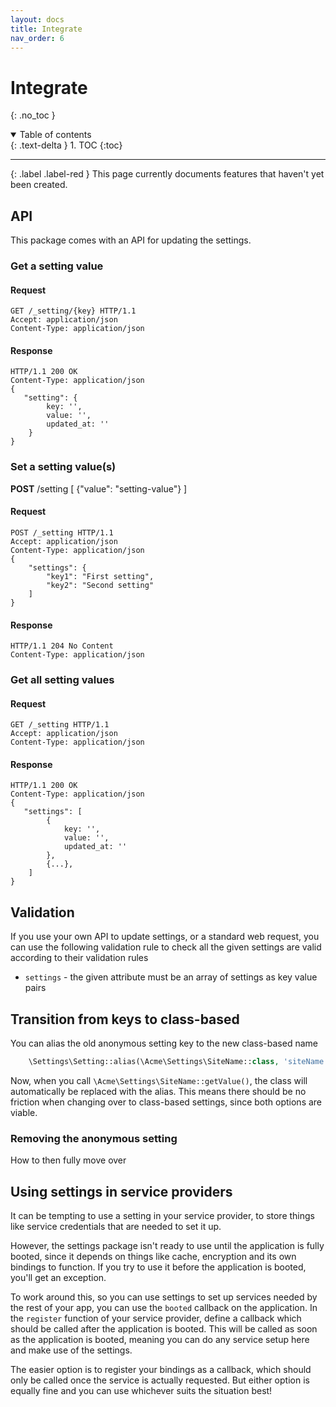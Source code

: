 ```yaml
---
layout: docs
title: Integrate
nav_order: 6
---
```


# Integrate
{: .no_toc }

<details open markdown="block">
  <summary>
    Table of contents
  </summary>
  {: .text-delta }
1. TOC
{:toc}
</details>

---

{: .label .label-red }
This page currently documents features that haven't yet been created.

## API

This package comes with an API for updating the settings. 

### Get a setting value

#### Request

```http
GET /_setting/{key} HTTP/1.1
Accept: application/json
Content-Type: application/json
```

#### Response

```http
HTTP/1.1 200 OK
Content-Type: application/json
{
   "setting": {
        key: '',
        value: '',
        updated_at: ''
    }
}
```

### Set a setting value(s)

**POST** /setting
[
    {"value": "setting-value"}
]

#### Request

```http
POST /_setting HTTP/1.1
Accept: application/json
Content-Type: application/json
{
    "settings": {
        "key1": "First setting",
        "key2": "Second setting"
    ]
}
```

#### Response

```http
HTTP/1.1 204 No Content
Content-Type: application/json
```

### Get all setting values

#### Request

```http
GET /_setting HTTP/1.1
Accept: application/json
Content-Type: application/json
```

#### Response

```http
HTTP/1.1 200 OK
Content-Type: application/json
{
   "settings": [
        {
            key: '',
            value: '',
            updated_at: ''
        },
        {...},
    ]
}
```

## Validation

If you use your own API to update settings, or a standard web request, you can use the following validation rule to check all the given settings are valid according to their validation rules

- `settings` - the given attribute must be an array of settings as key value pairs

## Transition from keys to class-based

You can alias the old anonymous setting key to the new class-based name

```php
    \Settings\Setting::alias(\Acme\Settings\SiteName::class, 'siteName');
```

Now, when you call `\Acme\Settings\SiteName::getValue()`, the class will automatically be replaced with the alias. This means there should be no friction when changing over to class-based settings, since both options are viable. 

### Removing the anonymous setting

How to then fully move over

## Using settings in service providers

It can be tempting to use a setting in your service provider, to store things like service credentials that are needed to set it up.

However, the settings package isn't ready to use until the application is fully booted, since it depends on things like cache, encryption and its own bindings to function. If you try to use it before the application is booted, you'll get an exception.

To work around this, so you can use settings to set up services needed by the rest of your app, you can use the `booted` callback on the application. In the `register` function of your service provider, define a callback which should be called after the application is booted. This will be called as soon as the application is booted, meaning you can do any service setup here and make use of the settings.

The easier option is to register your bindings as a callback, which should only be called once the service is actually requested. But either option is equally fine and you can use whichever suits the situation best!
